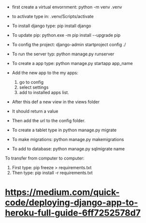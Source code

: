 * first create a virtual envornment:  python -m venv .venv 
* to activate type in:  .venv/Scripts/activate

* To install django type:  pip install django

*  To update pip: python.exe -m pip install --upgrade pip

* To config the project:  django-admin startproject config ./

* To run the server typ:  python manage.py runserver

* To create a app type: python manage.py startapp app_name

*  Add the new app to the my apps:
   1. go to config
   2. select settings
   3. add to installed apps list.  

* After this def a new view in the views folder 
* It should return a value 
* Then add the url to the config folder.  

*  To create a tablet type in python manage.py migrate
*  To make migrations: python manage.py makemigrations
*  To add to database: python manage.py sqlmigrate name 

To transfer from computer to computer:
 1. First type:   pip freeze > requirements.txt
 2.  Then type:  pip install -r requirements.txt

# https://medium.com/quick-code/deploying-django-app-to-heroku-full-guide-6ff7252578d7